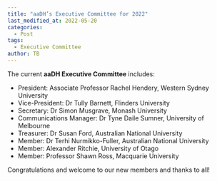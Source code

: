 ```yaml
---
title: "aaDH’s Executive Committee for 2022"
last_modified_at: 2022-05-20
categories:
  - Post
tags:
  - Executive Committee
author: TB
---
```


The current **aaDH Executive Committee** includes:

* President: Associate Professor Rachel Hendery, Western Sydney University
* Vice-President: Dr Tully Barnett, Flinders University
* Secretary: Dr Simon Musgrave, Monash University
* Communications Manager: Dr Tyne Daile Sumner, University of Melbourne
* Treasurer: Dr Susan Ford, Australian National University
* Member: Dr Terhi Nurmikko-Fuller, Australian National University
* Member: Alexander Ritchie, University of Otago
* Member: Professor Shawn Ross, Macquarie University

Congratulations and welcome to our new members and thanks to all!